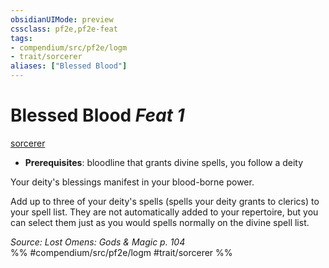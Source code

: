 ```yaml
---
obsidianUIMode: preview
cssclass: pf2e,pf2e-feat
tags:
- compendium/src/pf2e/logm
- trait/sorcerer
aliases: ["Blessed Blood"]
---
```

# Blessed Blood  *Feat 1*  
[sorcerer](/rules/traits/sorcerer.md)  

- **Prerequisites**: bloodline that grants divine spells, you follow a deity

Your deity's blessings manifest in your blood-borne power.

Add up to three of your deity's spells (spells your deity grants to clerics) to your spell list. They are not automatically added to your repertoire, but you can select them just as you would spells normally on the divine spell list.

*Source: Lost Omens: Gods & Magic p. 104*  
%% #compendium/src/pf2e/logm #trait/sorcerer %%